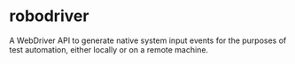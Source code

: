 # robodriver
A WebDriver API to generate native system input events for the purposes of test automation, either locally or on a remote machine.
